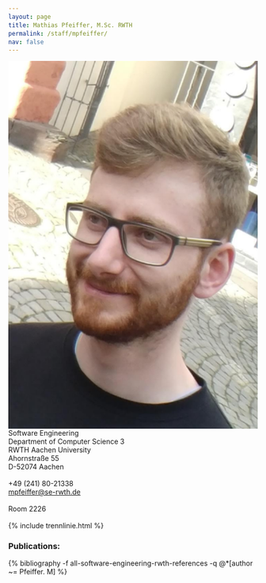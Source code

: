 ```yaml
---
layout: page
title: Mathias Pfeiffer, M.Sc. RWTH
permalink: /staff/mpfeiffer/
nav: false
---
```


<div class="container">
    <div class="row">
        <div class="col-lg-3 col-md-4 col-sm-6 mt-3 mt-md-0">
          <img class="staff-pics z-depth-1" src="../../assets/img/staff/mpfeiffer.png" 
               alt="Mathias Pfeiffer" style="float: left;">
        </div>
        <div class="col-lg-3 col-md-4 col-sm-6 mt-3 mt-md-0">
          Software Engineering<br>
          Department of Computer Science 3<br>
          RWTH Aachen University<br>
          Ahornstraße 55<br>
          D-52074 Aachen<br>
          <br>
          +49 (241) 80-21338<br>
          <a href="mailto:mpfeiffer@se-rwth.de">mpfeiffer@se-rwth.de</a><br>
          <br>
          Room 2226
        </div>
    </div>
</div>

<br>
{% include trennlinie.html %}

### Publications:

<div class="publications">
  {% bibliography -f all-software-engineering-rwth-references -q @*[author ~= Pfeiffer. M] %}
</div>